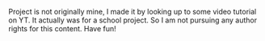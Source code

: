 Project is not originally mine, I made it by looking up to some video tutorial on YT. It actually was for a school project. So I am not pursuing any author rights for this content. Have fun!
